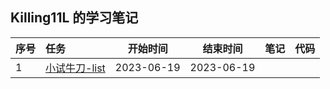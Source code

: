 ## Killing11L 的学习笔记

| 序号  |任务   | 开始时间   |  结束时间    |    笔记  |    代码   |
| :--- | :---  | :----:    |   :---:    |   :---  |  :---  |
| 1 | [小试牛刀-list](https://github.com/gcc-mirror/gcc/blob/releases/gcc-9/libstdc%2B%2B-v3/include/bits/stl_list.h)  | 2023-06-19  |  2023-06-19  |  |  |
